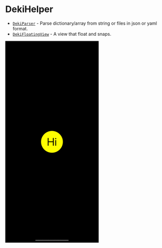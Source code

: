 # DekiHelper

- [`DekiParser`](./Documentation.docc/Parsing.md) - Parse dictionary/array from string or files in json or yaml format.
- [`DekiFloatingView`](./Documentation.docc/DekiFloatingView.md) - A view that float and snaps.

![dekifloatingview](./Documentation.docc/Resources/dekifloatingview-p.gif)
